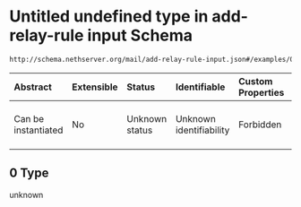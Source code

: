 # Untitled undefined type in add-relay-rule input Schema

```txt
http://schema.nethserver.org/mail/add-relay-rule-input.json#/examples/0
```



| Abstract            | Extensible | Status         | Identifiable            | Custom Properties | Additional Properties | Access Restrictions | Defined In                                                                           |
| :------------------ | :--------- | :------------- | :---------------------- | :---------------- | :-------------------- | :------------------ | :----------------------------------------------------------------------------------- |
| Can be instantiated | No         | Unknown status | Unknown identifiability | Forbidden         | Allowed               | none                | [add-relay-rule-input.json\*](mail/add-relay-rule-input.json "open original schema") |

## 0 Type

unknown
